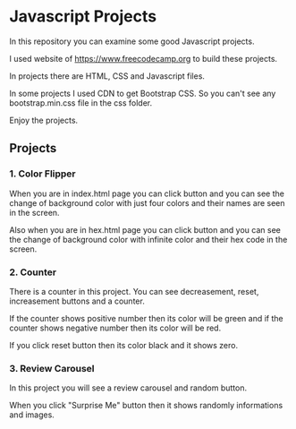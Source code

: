 # Javascript Projects
In this repository you can examine some good Javascript projects.

I used website of https://www.freecodecamp.org to build these projects.

In projects there are HTML, CSS and Javascript files.

In some projects I used CDN to get Bootstrap CSS. So you can't see any bootstrap.min.css file in the css folder.

Enjoy the projects.

## Projects
### 1. Color Flipper
When you are in index.html page you can click button and you can see the change of background color with just four colors and their names are seen in the screen.

Also when you are in hex.html page you can click button and you can see the change of background color with infinite color and their hex code in the screen.

### 2. Counter
There is a counter in this project. You can see decreasement, reset, increasement buttons and a counter.

If the counter shows positive number then its color will be green and if the counter shows negative number then its color will be red.

If you click reset button then its color black and it shows zero.

### 3. Review Carousel
In this project you will see a review carousel and random button. 

When you click "Surprise Me" button then it shows randomly informations and images.




